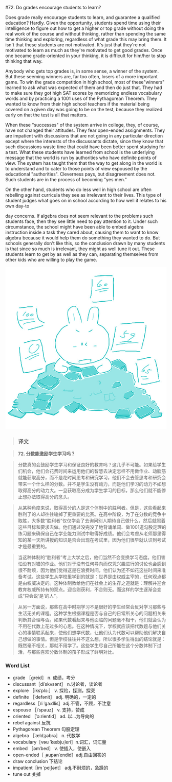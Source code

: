 #72. Do grades encourage students to learn?

Does grade really encourage students to learn, and guarantee a qualified education? Hardly. Given the opportunity, students spend time using their intelligence to figure out how to get a higher or top grade without doing the real work of the course and without thinking, rather than spending the same time thinking and exploring, regardless of what grade this may bring them. It isn't that these students are not motivated. It's just that they're not motivated to learn as much as they're motivated to get good grades. Once one became grade-oriented in your thinking, it is difficult for him/her to stop thinking that way.

Anybody who gets top grades is, in some sense, a winner of the system. But these seeming winners are, far too often, losers of a more important game. To win the grade competition in high school, most of these"winners" learned to ask what was expected of them and then do just that. They had to make sure they got high SAT scores by memorizing endless vocabulary words and by practicing a 1001 uses of the Pythagorean Theorem. They wanted to know from their high school teachers if the material being covered on a given day was going to be on the test, because they realized early on that the test is all that matters.

When these "successes" of the system arrive in college, they, of course, have not changed their attitudes. They fear open-ended assignments. They are impatient with discussions that are not going in any particular direction except where the interests of the discussants dictate, since they know that such discussions waste time that could have been better spent studying for a test. What these students have learned from school is the underlying message that the world is run by authorities who have definite points of view. The system has taught them that the way to get along in the world is to understand and to cater to those points of view espoused by the educational "authorities". Cleverness pays, but disagreement does not. Such students are in the process of becoming "yes men."

On the other hand, students who do less well in high school are often rebelling against curricula they see as irrelevant to their lives. This type of student judges what goes on in school according to how well it relates to his own day-to

day concerns. If algebra does not seem relevant to the problems such students face, then they see little need to pay attention to it. Under such circumstance, the school might have been able to embed algebra instruction inside a task they cared about, causing them to want to know algebra because it would help them do something they wanted to do. But schools generally don't like this, so the conclusion drawn by many students is that since so much is irrelevant, they might as well tune it out. These students learn to get by as well as they can, separating themselves from other kids who are willing to play the game.

![](images/TOEFL-iBT-High-Score-Essays-072.jpg)

> ### 译文

> **72. 分数能激励学生学习吗？**

> 分数真的会鼓励学生学习和保证良好的教育吗？这几乎不可能。如果给学生们机会，他们会花费时间来运用他们的智慧去决定怎样不用做作业、动脑筋就能获取高分，而不是花时间思考和研究学习，他们不会去管思考和研究会带来一个什么样的分数。并不是学生没有动力，而是他们学习的动力不如想取得高分的动力大。一旦获取高分成为学生学习的目标，那么他们就不能停止想办法取得高分的念头。

> 从某种角度来说，取得高分的人是这个体制中的胜利者。但是，这些看起来胜利了的人却往往输掉了更重要的比赛。在高中阶段，为了在分数的竞争中取胜，大多数“胜利者”仅仅学会了去询问别人期待自己做什么，然后就照着这些目标和要求去做。他们通过没完没了地背诵单词、做1001道勾股定理的练习题来确保自己在学业能力测试中取得好成绩。他们会考虑从老师那里得知的某一天所讲授的知识是否会出现在考试里，因为他们很早就认识到考试才是最重要的。

> 当这种体制的“胜利者”考上大学之后，他们当然不会变换学习态度。他们害怕没有对错的作业。他们对于没有任何导向而仅凭兴趣进行的讨论也会感到很不耐烦，因为他们觉得这是在浪费时间，他们认为还不如花这些时间来准备考试。这些学生从学校里学到的就是：世界是由权威主宰的，任何观点都是由权威决定的。这种体制教给他们在社会上的生存之道就是：理解并迎合教育权威所持有的观点。迎合则获利，不合则无。而这样的学生逐渐会变成“只会说‘是’的人”。

> 从另一方面说，那些在高中时期学习不是很好的学生经常会反对学习那些与生活无关的课程。这种学生根据课程是否与自己的日常所关心的问题相关来判断其合理与否。如果代数看起来与他面临的问题毫不相干，他们就会认为不用在代数上花过多的心思。在这种情况下，学校就应该把代数题与他们关心的事情联系起来，使他们想学代数，让他们认为代数可以帮助他们解决自己想做的事情。但是学校往往并不这么想，所以很多学生得出的结论就是：既然毫不相关，那就不用学了。这些学生尽自己所能在这个分数体制下过活，与那些喜欢分数体制的孩子形成了鲜明对比。

### Word List

 * grade ［greid］ n. 成绩，考分
 * discussant［diˈskʌsənt］ n.讨论者，谈论者
 * explore ［iksˈplɔ:］ v. 探险，探测，探究
 * definite ［ˈdefənit］ adj. 明确的，一定的
 * regardless［ri ˈga:dlis］adj.不管，不顾，不注意
 * espouse ［iˈspauz］ v. 支持，赞成
 * oriented ［ˈɔ:rientid］ ad. 以…为导向的
 * rebel against 反抗
 * Pythagorean Theorem 勾股定理
 * algebra ［ˈældʒəbrə］ n. 代数学
 * vocabulary［vəu ˈkæbjuˌleri］n.词汇，词汇量
 * embed ［əmˈbed］ v. 使插入，使嵌入
 * open-ended［ ˌəupənˈendid］adj.自由回答的
 * draw conclusion 下结论
 * impatient［im ˈpeiʃənt］ adj.不耐烦的，急躁的
 * tune out 关掉
